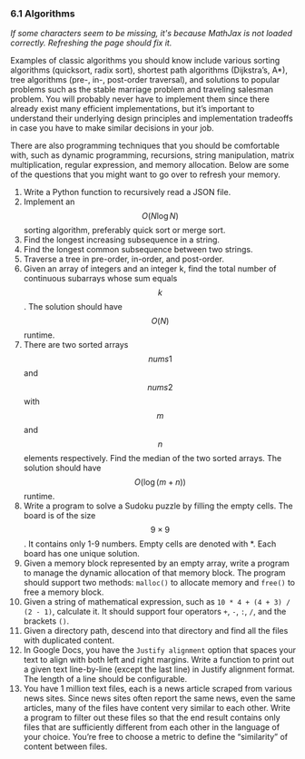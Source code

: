 ### 6.1 Algorithms

_If some characters seem to be missing, it's because MathJax is not loaded correctly. Refreshing the page should fix it._

Examples of classic algorithms you should know include various sorting algorithms (quicksort, radix sort), shortest path algorithms (Dijkstra’s, A\*), tree algorithms (pre-, in-, post-order traversal), and solutions to popular problems such as the stable marriage problem and traveling salesman problem. You will probably never have to implement them since there already exist many efficient implementations, but it’s important to understand their underlying design principles and implementation tradeoffs in case you have to make similar decisions in your job.

There are also programming techniques that you should be comfortable with, such as dynamic programming, recursions, string manipulation, matrix multiplication, regular expression, and memory allocation. Below are some of the questions that you might want to go over to refresh your memory. 


1. Write a Python function to recursively read a JSON file.
2. Implement an $$O(N\log N)$$ sorting algorithm, preferably quick sort or merge sort.
3. Find the longest increasing subsequence in a string.
4. Find the longest common subsequence between two strings.
5. Traverse a tree in pre-order, in-order, and post-order.
6. Given an array of integers and an integer k, find the total number of continuous subarrays whose sum equals $$k$$. The solution should have $$O(N)$$ runtime.
7. There are two sorted arrays $$nums1$$ and $$nums2$$ with $$m$$ and $$n$$ elements respectively. Find the median of the two sorted arrays. The solution should have $$O(\log(m+n))$$ runtime.
8. Write a program to solve a Sudoku puzzle by filling the empty cells. The board is of the size $$9 \times 9$$. It contains only 1-9 numbers. Empty cells are denoted with *. Each board has one unique solution.
9. Given a memory block represented by an empty array, write a program to manage the dynamic allocation of that memory block. The program should support two methods: `malloc()` to allocate memory and `free()` to free a memory block.
10. Given a string of mathematical expression, such as `10 * 4 + (4 + 3) / (2 - 1)`, calculate it. It should support four operators `+`, `-`, `:`, `/`, and the brackets `()`.
11. Given a directory path, descend into that directory and find all the files with duplicated content.
12. In Google Docs, you have the `Justify alignment` option that spaces your text to align with both left and right margins. Write a function to print out a given text line-by-line (except the last line) in Justify alignment format. The length of a line should be configurable.
13. You have 1 million text files, each is a news article scraped from various news sites. Since news sites often report the same news, even the same articles, many of the files have content very similar to each other. Write a program to filter out these files so that the end result contains only files that are sufficiently different from each other in the language of your choice. You’re free to choose a metric to define the “similarity” of content between files.